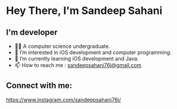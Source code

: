 
# Hey There, I'm Sandeep Sahani

## I'm developer

- 👨‍💻 A computer science undergraduate.
- 👀 I’m interested in iOS development and computer programming.
- 🌱 I’m currently learning iOS development and Java.
- 📫 How to reach me : sandeepsahani76j@gmail.com

## Connect with me:

https://www.instagram.com/sandeepsahani76j/
